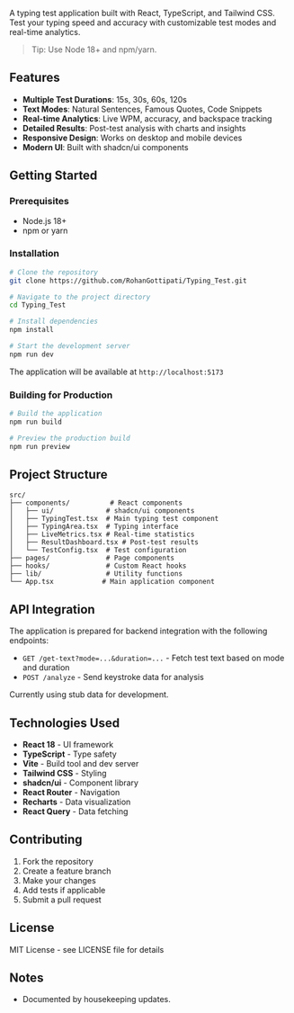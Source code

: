 A typing test application built with React, TypeScript, and Tailwind CSS. Test your typing speed and accuracy with customizable test modes and real-time analytics.

> Tip: Use Node 18+ and npm/yarn.

## Features

- **Multiple Test Durations**: 15s, 30s, 60s, 120s
- **Text Modes**: Natural Sentences, Famous Quotes, Code Snippets
- **Real-time Analytics**: Live WPM, accuracy, and backspace tracking
- **Detailed Results**: Post-test analysis with charts and insights
- **Responsive Design**: Works on desktop and mobile devices
- **Modern UI**: Built with shadcn/ui components

## Getting Started

### Prerequisites

- Node.js 18+ 
- npm or yarn

### Installation

```bash
# Clone the repository
git clone https://github.com/RohanGottipati/Typing_Test.git

# Navigate to the project directory
cd Typing_Test

# Install dependencies
npm install

# Start the development server
npm run dev
```

The application will be available at `http://localhost:5173`

### Building for Production

```bash
# Build the application
npm run build

# Preview the production build
npm run preview
```

## Project Structure

```
src/
├── components/          # React components
│   ├── ui/             # shadcn/ui components
│   ├── TypingTest.tsx  # Main typing test component
│   ├── TypingArea.tsx  # Typing interface
│   ├── LiveMetrics.tsx # Real-time statistics
│   ├── ResultDashboard.tsx # Post-test results
│   └── TestConfig.tsx  # Test configuration
├── pages/              # Page components
├── hooks/              # Custom React hooks
├── lib/                # Utility functions
└── App.tsx            # Main application component
```

## API Integration

The application is prepared for backend integration with the following endpoints:

- `GET /get-text?mode=...&duration=...` - Fetch test text based on mode and duration
- `POST /analyze` - Send keystroke data for analysis

Currently using stub data for development.

## Technologies Used

- **React 18** - UI framework
- **TypeScript** - Type safety
- **Vite** - Build tool and dev server
- **Tailwind CSS** - Styling
- **shadcn/ui** - Component library
- **React Router** - Navigation
- **Recharts** - Data visualization
- **React Query** - Data fetching

## Contributing

1. Fork the repository
2. Create a feature branch
3. Make your changes
4. Add tests if applicable
5. Submit a pull request

## License

MIT License - see LICENSE file for details

## Notes
- Documented by housekeeping updates.
